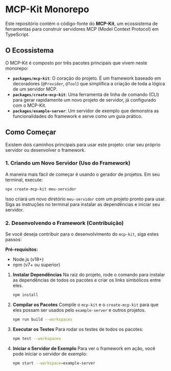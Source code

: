 # MCP-Kit Monorepo

Este repositório contém o código-fonte do **MCP-Kit**, um ecossistema de ferramentas para construir servidores MCP (Model Context Protocol) em TypeScript.

## O Ecossistema

O MCP-Kit é composto por três pacotes principais que vivem neste monorepo:

- **`packages/mcp-kit`**: O coração do projeto. É um framework baseado em decoradores (`@Provider`, `@Tool`) que simplifica a criação de toda a lógica de um servidor MCP.
- **`packages/create-mcp-kit`**: Uma ferramenta de linha de comando (CLI) para gerar rapidamente um novo projeto de servidor, já configurado com o MCP-Kit.
- **`packages/example-server`**: Um servidor de exemplo que demonstra as funcionalidades do framework e serve como um guia prático.

## Como Começar

Existem dois caminhos principais para usar este projeto: criar seu próprio servidor ou desenvolver o framework.

### 1. Criando um Novo Servidor (Uso do Framework)

A maneira mais fácil de começar é usando o gerador de projetos. Em seu terminal, execute:

```bash
npx create-mcp-kit meu-servidor
```

Isso criará um novo diretório `meu-servidor` com um projeto pronto para usar. Siga as instruções no terminal para instalar as dependências e iniciar seu servidor.

### 2. Desenvolvendo o Framework (Contribuição)

Se você deseja contribuir para o desenvolvimento do `mcp-kit`, siga estes passos:

**Pré-requisitos:**
- Node.js (v18+)
- npm (v7+ ou superior)

1. **Instalar Dependências**
   Na raiz do projeto, rode o comando para instalar as dependências de todos os pacotes e criar os links simbólicos entre eles.
   ```bash
   npm install
   ```

2. **Compilar os Pacotes**
   Compile o `mcp-kit` e o `create-mcp-kit` para que eles possam ser usados pelo `example-server` e outros projetos.
   ```bash
   npm run build --workspaces
   ```

3. **Executar os Testes**
   Para rodar os testes de todos os pacotes:
   ```bash
   npm test --workspaces
   ```

4. **Iniciar o Servidor de Exemplo**
   Para ver o framework em ação, você pode iniciar o servidor de exemplo:
   ```bash
   npm start --workspace=example-server
   ```